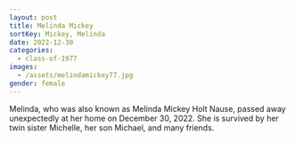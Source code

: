 ```yaml
---
layout: post
title: Melinda Mickey
sortKey: Mickey, Melinda
date: 2022-12-30
categories:
  - class-of-1977
images:
  - /assets/melindamickey77.jpg
gender: female
---
```

Melinda, who was also known as Melinda Mickey Holt Nause, passed away unexpectedly at her home on December 30, 2022. She is survived by her twin sister Michelle, her son Michael, and many friends.